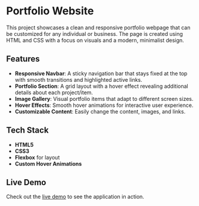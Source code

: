 # Portfolio Website

This project showcases a clean and responsive portfolio webpage that can be customized for any individual or business. The page is created using HTML and CSS with a focus on visuals and a modern, minimalist design.

## Features

- **Responsive Navbar**: A sticky navigation bar that stays fixed at the top with smooth transitions and highlighted active links.
- **Portfolio Section**: A grid layout with a hover effect revealing additional details about each project/item.
- **Image Gallery**: Visual portfolio items that adapt to different screen sizes.
- **Hover Effects**: Smooth hover animations for interactive user experience.
- **Customizable Content**: Easily change the content, images, and links.

## Tech Stack

- **HTML5**
- **CSS3**
- **Flexbox** for layout
- **Custom Hover Animations**

## Live Demo

Check out the [live demo](https://mohammadabushams.github.io/Simple-App-in-HTML-CSS/) to see the application in action.
